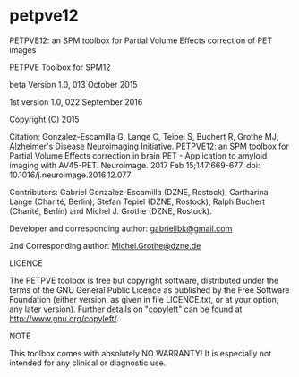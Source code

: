 # petpve12
PETPVE12: an SPM toolbox for Partial Volume Effects correction of PET images

PETPVE Toolbox for SPM12

beta Version 1.0, 013 October 2015

1st version 1.0, 022 September 2016

Copyright (C) 2015 

Citation: Gonzalez-Escamilla G, Lange C, Teipel S, Buchert R, Grothe MJ; Alzheimer's Disease Neuroimaging Initiative. PETPVE12: an SPM toolbox for Partial Volume Effects correction in brain PET - Application to amyloid imaging with AV45-PET. Neuroimage. 2017 Feb 15;147:669-677. doi: 10.1016/j.neuroimage.2016.12.077

Contributors: Gabriel Gonzalez-Escamilla (DZNE, Rostock), Cartharina Lange (Charité, Berlin), Stefan Tepiel (DZNE, Rostock), Ralph Buchert (Charité, Berlin) and Michel J. Grothe (DZNE, Rostock).

Developer and corresponding author: gabriellbk@gmail.com

2nd Corresponding author: Michel.Grothe@dzne.de

LICENCE

The PETPVE toolbox is free but copyright software, distributed under the terms of the GNU General Public Licence as published by the Free Software
Foundation (either version, as given in file LICENCE.txt, or at your option, any later version). Further details on "copyleft"
can be found at http://www.gnu.org/copyleft/.

NOTE

This toolbox comes with absolutely NO WARRANTY! It is especially not intended for any clinical or diagnostic use.
